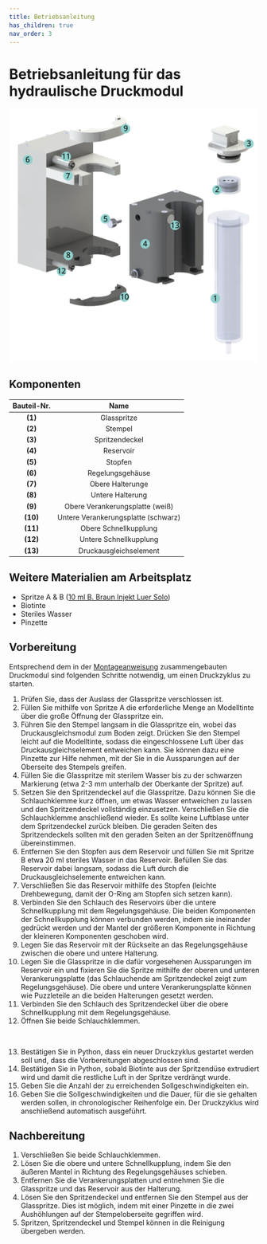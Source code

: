 ```yaml
---
title: Betriebsanleitung
has_children: true
nav_order: 3
---
```


# Betriebsanleitung für das hydraulische Druckmodul

<p align="center">
  <img src="../Abbildungen/Explosion_1.svg" width=500>
</p>

## Komponenten

| Bauteil-Nr. | Name |
| :----: | :----: |
| **(1)** | Glasspritze |
| **(2)** | Stempel |
| **(3)** | Spritzendeckel |
| **(4)** | Reservoir |
| **(5)** | Stopfen |
| **(6)** | Regelungsgehäuse |
| **(7)** | Obere Halterunge |
| **(8)** | Untere Halterung |
| **(9)** | Obere Verankerungsplatte (weiß) |
| **(10)** | Untere Verankerungsplatte (schwarz) |
| **(11)** | Obere Schnellkupplung |
| **(12)** | Untere Schnellkupplung |
| **(13)** | Druckausgleichselement |

## Weitere Materialien am Arbeitsplatz

- Spritze A & B ([10 ml B. Braun Injekt Luer Solo](https://www.bbraun.de/de/products/b0/injekt-solo.html))
- Biotinte
- Steriles Wasser
- Pinzette

## Vorbereitung

Entsprechend dem in der [Montageanweisung](https://github.com/Jhundertmark/Hydraulic_Printing_Module/blob/main/Nachbau/Konstruktion.md) zusammengebauten Druckmodul sind folgenden Schritte notwendig, um einen Druckzyklus zu starten.
<br>
1. Prüfen Sie, dass der Auslass der Glasspritze verschlossen ist.
2. Füllen Sie mithilfe von Spritze A die erforderliche Menge an Modelltinte über die große Öffnung der Glasspritze ein.
3. Führen Sie den Stempel langsam in die Glasspritze ein, wobei das Druckausgleichsmodul zum Boden zeigt. Drücken Sie den Stempel leicht auf die Modelltinte, sodass die eingeschlossene Luft über das Druckausgleichselement entweichen kann. Sie können dazu eine Pinzette zur Hilfe nehmen, mit der Sie in die Aussparungen auf der Oberseite des Stempels greifen.
4. Füllen Sie die Glasspritze mit sterilem Wasser bis zu der schwarzen Markierung (etwa 2-3 mm unterhalb der Oberkante der Spritze) auf.
5. Setzen Sie den Spritzendeckel auf die Glasspritze. Dazu können Sie die Schlauchklemme kurz öffnen, um etwas Wasser entweichen zu lassen und den Spritzendeckel vollständig einzusetzen. Verschließen Sie die Schlauchklemme anschließend wieder. Es sollte keine Luftblase unter dem Spritzendeckel zurück bleiben. Die geraden Seiten des Spritzendeckels sollten mit den geraden Seiten an der Spritzenöffnung übereinstimmen.
6. Entfernen Sie den Stopfen aus dem Reservoir und füllen Sie mit Spritze B etwa 20 ml steriles Wasser in das Reservoir. Befüllen Sie das Reservoir dabei langsam, sodass die Luft durch die Druckausgleichselemente entweichen kann.
7. Verschließen Sie das Reservoir mithilfe des Stopfen (leichte Drehbewegung, damit der O-Ring am Stopfen sich setzen kann).
8. Verbinden Sie den Schlauch des Reservoirs über die untere Schnellkupplung mit dem Regelungsgehäuse. Die beiden Komponenten der Schnellkupplung können verbunden werden, indem sie ineinander gedrückt werden und der Mantel der größeren Komponente in Richtung der kleineren Komponenten geschoben wird.
9. Legen Sie das Reservoir mit der Rückseite an das Regelungsgehäuse zwischen die obere und untere Halterung.
10. Legen Sie die Glasspritze in die dafür vorgesehenen Aussparungen im Reservoir ein und fixieren Sie die Spritze mithilfe der oberen und unteren Verankerungsplatte (das Schlauchende am Spritzendeckel zeigt zum Regelungsgehäuse). Die obere und untere Verankerungsplatte können wie Puzzleteile an die beiden Halterungen gesetzt werden.
11. Verbinden Sie den Schlauch des Spritzendeckel über die obere Schnellkupplung mit dem Regelungsgehäuse.
12. Öffnen Sie beide Schlauchklemmen.


&nbsp;

13. Bestätigen Sie in Python, dass ein neuer Druckzyklus gestartet werden soll und, dass die Vorbereitungen abgeschlossen sind.
14. Bestätigen Sie in Python, sobald Biotinte aus der Spritzendüse extrudiert wird und damit die restliche Luft in der Spritze verdrängt wurde.
15. Geben Sie die Anzahl der zu erreichenden Sollgeschwindigkeiten ein.
16. Geben Sie die Sollgeschwindigkeiten und die Dauer, für die sie gehalten werden sollen, in chronologischer Reihenfolge ein. Der Druckzyklus wird anschließend automatisch ausgeführt.

## Nachbereitung

1. Verschließen Sie beide Schlauchklemmen.
2. Lösen Sie die obere und untere Schnellkupplung, indem Sie den äußeren Mantel in Richtung des Regelungsgehäuses schieben.
3. Entfernen Sie die Verankerungsplatten und entnehmen Sie die Glasspritze und das Reservoir aus der Halterung.
4. Lösen Sie den Spritzendeckel und entfernen Sie den Stempel aus der Glasspritze. Dies ist möglich, indem mit einer Pinzette in die zwei Aushöhlungen auf der Stempeloberseite gegriffen wird.
5. Spritzen, Spritzendeckel und Stempel können in die Reinigung übergeben werden.
